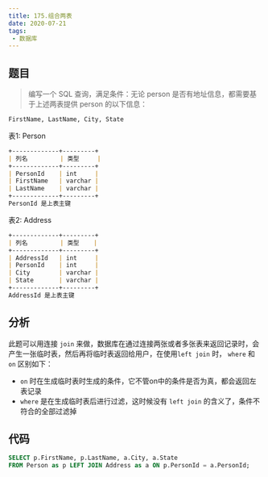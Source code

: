```yaml
---
title: 175.组合两表
date: 2020-07-21
tags:
 - 数据库
---
```


## 题目

>编写一个 SQL 查询，满足条件：无论 person 是否有地址信息，都需要基于上述两表提供 person 的以下信息：

```md
FirstName, LastName, City, State
```


表1: Person
```md
+-------------+---------+
| 列名         | 类型     |
+-------------+---------+
| PersonId    | int     |
| FirstName   | varchar |
| LastName    | varchar |
+-------------+---------+
PersonId 是上表主键
```

表2: Address
```md
+-------------+---------+
| 列名         | 类型    |
+-------------+---------+
| AddressId   | int     |
| PersonId    | int     |
| City        | varchar |
| State       | varchar |
+-------------+---------+
AddressId 是上表主键
```

## 分析
此题可以用连接 `join` 来做，数据库在通过连接两张或者多张表来返回记录时，会产生一张临时表，然后再将临时表返回给用户，在使用`left join` 时， `where` 和 `on` 区别如下：

- `on` 时在生成临时表时生成的条件，它不管on中的条件是否为真，都会返回左表记录
- `where` 是在生成临时表后进行过滤，这时候没有 `left join` 的含义了，条件不符合的全部过滤掉

## 代码
```sql
SELECT p.FirstName, p.LastName, a.City, a.State
FROM Person as p LEFT JOIN Address as a ON p.PersonId = a.PersonId;
```
